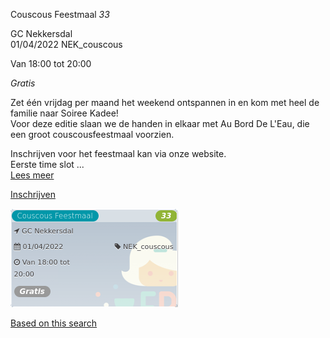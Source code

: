 Couscous Feestmaal *33*

GC Nekkersdal  
01/04/2022 NEK\_couscous  

Van 18:00 tot 20:00

*Gratis*

  

  

Zet één vrijdag per maand het weekend ontspannen in en kom met heel de familie naar Soiree Kadee!  
Voor deze editie slaan we de handen in elkaar met Au Bord De L'Eau, die een groot couscousfeestmaal voorzien.  
  
Inschrijven voor het feestmaal kan via onze website.  
Eerste time slot  ...  
[Lees meer](https://tickets.vgc.be/activity/subscribe/NEK_couscous)

[Inschrijven](https://tickets.vgc.be/activity/subscribe/NEK_couscous)

![](75119.png)

[Based on this search](https://tickets.vgc.be/activity/index?&vrijeplaatsen=1&Age%5B%5D=3%2C5&entity=241)